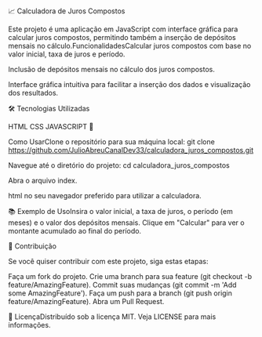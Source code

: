 

📈 Calculadora de Juros Compostos

Este projeto é uma aplicação em JavaScript com interface gráfica para calcular juros compostos, permitindo também a inserção de depósitos mensais no cálculo.FuncionalidadesCalcular juros compostos com base no valor inicial, taxa de juros e período.

Inclusão de depósitos mensais no cálculo dos juros compostos.

Interface gráfica intuitiva para facilitar a inserção dos dados e visualização dos resultados.

🛠️ Tecnologias Utilizadas

HTML
CSS
JAVASCRIPT 
🚀 

Como UsarClone o repositório para sua máquina local:
git clone https://github.com/JulioAbreuCanalDev33/calculadora_juros_compostos.git

Navegue até o diretório do projeto:
cd calculadora_juros_compostos

Abra o arquivo index.

html no seu navegador preferido para utilizar a calculadora.

📚 Exemplo de UsoInsira o valor inicial, a taxa de juros, o período (em meses) e o valor dos depósitos mensais. Clique em "Calcular" para ver o montante acumulado ao final do período.

🤝 Contribuição

Se você quiser contribuir com este projeto, siga estas etapas:

Faça um fork do projeto.
Crie uma branch para sua feature (git checkout -b feature/AmazingFeature).
Commit suas mudanças (git commit -m 'Add some AmazingFeature').
Faça um push para a branch (git push origin feature/AmazingFeature).
Abra um Pull Request.

📄 LicençaDistribuído sob a licença MIT. Veja LICENSE para mais informações.
